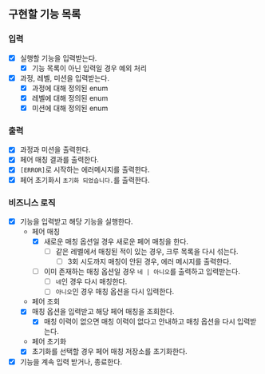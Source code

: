 ## 구현할 기능 목록

### 입력

- [x] 실행할 기능을 입력받는다.
    - [x] 기능 목록이 아닌 입력일 경우 예외 처리
- [x] 과정, 레벨, 미션을 입력받는다.
    - [x] 과정에 대해 정의된 enum
    - [x] 레벨에 대해 정의된 enum
    - [x] 미션에 대해 정의된 enum

### 출력

- [x] 과정과 미션을 출력한다.
- [x] 페어 매칭 결과를 출력한다.
- [x] `[ERROR]`로 시작하는 에러메시지를 출력한다.
- [x] 페어 초기화시 `초기화 되었습니다.`를 출력한다.

### 비즈니스 로직

- [x] 기능을 입력받고 해당 기능을 실행한다.
    - 페어 매칭
        - [x] 새로운 매칭 옵션일 경우 새로운 페어 매칭을 한다.
            - [ ] 같은 레벨에서 매칭된 적이 있는 경우, 크루 목록을 다시 섞는다.
                - [ ] 3회 시도까지 매칭이 안된 경우, 에러 메시지를 출력한다.
        - [ ] 이미 존재하는 매칭 옵션일 경우 `네 | 아니오`를 출력하고 입력받는다.
            - [ ] `네`인 경우 다시 매칭한다.
            - [ ] `아니오`인 경우 매칭 옵션을 다시 입력한다.
    - 페어 조회
    - [x] 매칭 옵션을 입력받고 해당 페어 매칭을 조회한다.
        - [x] 매칭 이력이 없으면 매칭 이력이 없다고 안내하고 매칭 옵션을 다시 입력받는다.
    - 페어 초기화
    - [x] 초기화를 선택할 경우 페어 매칭 저장소를 초기화한다.
- [x] 기능을 계속 입력 받거나, 종료한다.